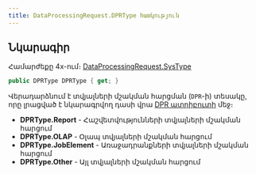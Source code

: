 ```yaml
---
title: DataProcessingRequest.DPRType հատկություն
---
```


## Նկարագիր

Համարժեքը 4x-ում։ [DataProcessingRequest.SysType](https://armsoft.github.io/as4x-docs/HTM/ProgrGuide/Functions/DataProcessingRequest.html#systype)

```c#
public DPRType DPRType { get; }
```

Վերադարձնում է տվյալների մշակման հարցման (`DPR`-ի) տեսակը, որը լրացված է նկարագրվող դասի վրա [DPR ատրիբուտի](../../types/attributes/DPRAttribute.md) մեջ։

* **DPRType.Report** - Հաշվետվությունների տվյալների մշակման հարցում
* **DPRType.OLAP** - Օլապ տվյալների մշակման հարցում
* **DPRType.JobElement** - Առաջադրանքների տվյալների մշակման հարցում
* **DPRType.Other** - Այլ տվյալների մշակման հարցում

